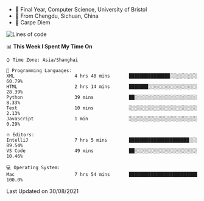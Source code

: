 - :school: Final Year, Computer Science, University of Bristol 
- :panda_face: From Chengdu, Sichuan, China
- :musical_keyboard: Carpe Diem

<!--START_SECTION:waka-->
![Lines of code](https://img.shields.io/badge/From%20Hello%20World%20I%27ve%20Written-115540%20lines%20of%20code-blue)

📊 **This Week I Spent My Time On** 

```text
⌚︎ Time Zone: Asia/Shanghai

💬 Programming Languages: 
XML                      4 hrs 48 mins       ███████████████░░░░░░░░░░   60.79% 
HTML                     2 hrs 14 mins       ███████░░░░░░░░░░░░░░░░░░   28.39% 
Python                   39 mins             ██░░░░░░░░░░░░░░░░░░░░░░░   8.33% 
Text                     10 mins             ░░░░░░░░░░░░░░░░░░░░░░░░░   2.13% 
JavaScript               1 min               ░░░░░░░░░░░░░░░░░░░░░░░░░   0.29%

🔥 Editors: 
IntelliJ                 7 hrs 5 mins        ██████████████████████░░░   89.54% 
VS Code                  49 mins             ██░░░░░░░░░░░░░░░░░░░░░░░   10.46%

💻 Operating System: 
Mac                      7 hrs 54 mins       █████████████████████████   100.0%

```


 Last Updated on 30/08/2021
<!--END_SECTION:waka-->
